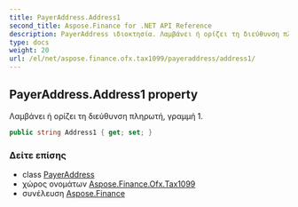 ```yaml
---
title: PayerAddress.Address1
second_title: Aspose.Finance for .NET API Reference
description: PayerAddress ιδιοκτησία. Λαμβάνει ή ορίζει τη διεύθυνση πληρωτή γραμμή 1.
type: docs
weight: 20
url: /el/net/aspose.finance.ofx.tax1099/payeraddress/address1/
---
```

## PayerAddress.Address1 property

Λαμβάνει ή ορίζει τη διεύθυνση πληρωτή, γραμμή 1.

```csharp
public string Address1 { get; set; }
```

### Δείτε επίσης

* class [PayerAddress](../)
* χώρος ονομάτων [Aspose.Finance.Ofx.Tax1099](../../payeraddress/)
* συνέλευση [Aspose.Finance](../../../)


